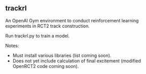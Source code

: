 ## trackrl

An OpenAI Gym environment to conduct reinforcement learning experiments in RCT2 track construction.

Run trackrl.py to train a model.

Notes:
* Must install various libraries (list coming soon).
* Does not yet include calculation of final excitement (modified OpenRCT2 code coming soon).